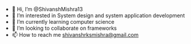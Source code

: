 - 👋 Hi, I’m @ShivanshMishra13
- 👀 I’m interested in System design and system application development
- 🌱 I’m currently learning computer science
- 💞️ I’m looking to collaborate on frameworks
- 📫 How to reach me shivanshrksmishra@gmail.com

<!---
ShivanshMishra13/ShivanshMishra13 is a ✨ special ✨ repository because its `README.md` (this file) appears on your GitHub profile.
You can click the Preview link to take a look at your changes.
--->
